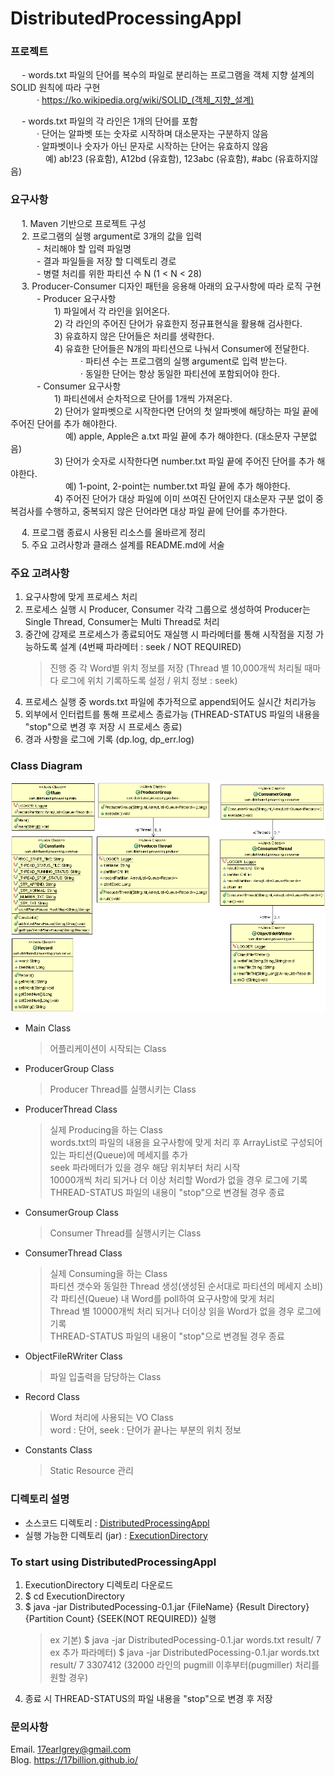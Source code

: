 # DistributedProcessingAppl
### 프로젝트
　 - words.txt 파일의 단어를 복수의 파일로 분리하는 프로그램을 객체 지향 설계의 SOLID 원칙에 따라 구현 <br>
　　　· https://ko.wikipedia.org/wiki/SOLID_(객체_지향_설계) <br>

　 - words.txt 파일의 각 라인은 1개의 단어를 포함 <br>
　　　· 단어는 알파벳 또는 숫자로 시작하며 대소문자는 구분하지 않음 <br>
　　　· 알파벳이나 숫자가 아닌 문자로 시작하는 단어는 유효하지 않음 <br>
　　　　예) ab!23 (유효함), A12bd (유효함), 123abc (유효함), #abc (유효하지않음) <br>
    
### 요구사항
　  1. Maven 기반으로 프로젝트 구성 <br>
　  2. 프로그램의 실행 argument로 3개의 값을 입력 <br>
　　　- 처리해야 할 입력 파일명 <br>
　　　- 결과 파일들을 저장 할 디렉토리 경로 <br>
　　　- 병렬 처리를 위한 파티션 수 N (1 < N < 28) <br>
　  3. Producer-Consumer 디자인 패턴을 응용해 아래의 요구사항에 따라 로직 구현 <br>
　　　- Producer 요구사항 <br>
　　　　　1) 파일에서 각 라인을 읽어온다. <br>
　　　　　2) 각 라인의 주어진 단어가 유효한지 정규표현식을 활용해 검사한다.  <br>
　　　　　3) 유효하지 않은 단어들은 처리를 생략한다. <br>
　　　　　4) 유효한 단어들은 N개의 파티션으로 나눠서 Consumer에 전달한다. <br>
　　　　　　　　· 파티션 수는 프로그램의 실행 argument로 입력 받는다. <br>
　　　　　　　　· 동일한 단어는 항상 동일한 파티션에 포함되어야 한다. <br>
　　　- Consumer 요구사항 <br>
　　　　　1) 파티션에서 순차적으로 단어를 1개씩 가져온다. <br>
　　　　　2) 단어가 알파벳으로 시작한다면 단어의 첫 알파벳에 해당하는 파일 끝에 주어진 단어를 추가 해야한다. <br>
　　　　　　 예) apple, Apple은 a.txt 파일 끝에 추가 해야한다. (대소문자 구분없음) <br>
　　　　　3) 단어가 숫자로 시작한다면 number.txt 파일 끝에 주어진 단어를 추가 해야한다. <br>
　　　　　　 예) 1-point, 2-point는 number.txt 파일 끝에 추가 해야한다. <br>
　　　　　4) 주어진 단어가 대상 파일에 이미 쓰여진 단어인지 대소문자 구분 없이 중복검사를 수행하고, 중복되지 않은 단어라면 대상 파일 끝에 단어를 추가한다. <br>

　  4. 프로그램 종료시 사용된 리소스를 올바르게 정리 <br>
　  5. 주요 고려사항과 클래스 설계를 README.md에 서술 <br>


### 주요 고려사항
1) 요구사항에 맞게 프로세스 처리
2) 프로세스 실행 시 Producer, Consumer 각각 그룹으로 생성하여 Producer는 Single Thread, Consumer는 Multi Thread로 처리
3) 중간에 강제로 프로세스가 종료되어도 재실행 시 파라메터를 통해 시작점을 지정 가능하도록 설계 (4번째 파라메터 : seek / NOT REQUIRED)
	> 진행 중 각 Word별 위치 정보를 저장 (Thread 별 10,000개씩 처리될 때마다 로그에 위치 기록하도록 설정 / 위치 정보 : seek)
4) 프로세스 실행 중 words.txt 파일에 추가적으로 append되어도 실시간 처리가능
5) 외부에서 인터럽트를 통해 프로세스 종료가능 (THREAD-STATUS 파일의 내용을 "stop"으로 변경 후 저장 시 프로세스 종료)
6) 경과 사항을 로그에 기록 (dp.log, dp_err.log)

### Class Diagram
![Class Diagram](https://github.com/17billion/DistributedProcessingAppl/blob/master/DistributedProcessingAppl/class_diagram.gif)
- Main Class
	> 어플리케이션이 시작되는 Class
- ProducerGroup Class
	> Producer Thread를 실행시키는 Class
- ProducerThread Class
	> 실제 Producing을 하는 Class <br>
	> words.txt의 파일의 내용을 요구사항에 맞게 처리 후 ArrayList로 구성되어 있는 파티션(Queue)에 메세지를 추가 <br>
	> seek 파라메터가 있을 경우 해당 위치부터 처리 시작  <br>
	> 10000개씩 처리 되거나 더 이상 처리할 Word가 없을 경우 로그에 기록  <br>
	> THREAD-STATUS 파일의 내용이 "stop"으로 변경될 경우 종료 <br>
- ConsumerGroup Class
	> Consumer Thread를 실행시키는 Class
- ConsumerThread Class
	> 실제 Consuming을 하는 Class  <br>
	> 파티션 갯수와 동일한 Thread 생성(생성된 순서대로 파티션의 메세지 소비) <br>
	> 각 파티션(Queue) 내 Word를 poll하여 요구사항에 맞게 처리  <br>
	> Thread 별 10000개씩 처리 되거나 더이상 읽을 Word가 없을 경우 로그에 기록  <br>
	> THREAD-STATUS 파일의 내용이 "stop"으로 변경될 경우 종료 <br>
- ObjectFileRWriter Class 
	> 파일 입출력을 담당하는 Class
- Record Class 
	> Word 처리에 사용되는 VO Class <br>
	> word : 단어, seek : 단어가 끝나는 부분의 위치 정보
- Constants Class
	> Static Resource 관리

### 디렉토리 설명
- 소스코드 디렉토리 : <a href ='https://github.com/17billion/DistributedProcessingAppl/tree/master/DistributedProcessingAppl'>DistributedProcessingAppl</a>
- 실행 가능한 디렉토리 (jar) : <a href ='https://github.com/17billion/DistributedProcessingAppl/tree/master/ExecutionDirectory'> ExecutionDirectory </a>

### To start using DistributedProcessingAppl
1) ExecutionDirectory 디렉토리 다운로드
2) $ cd ExecutionDirectory
3) $ java -jar DistributedPocessing-0.1.jar {FileName} {Result Directory} {Partition  Count} {SEEK(NOT REQUIRED)} 실행
	> ex 기본) $ java -jar DistributedPocessing-0.1.jar words.txt result/ 7  <br>
	> ex 추가 파라메터) $ java -jar DistributedPocessing-0.1.jar words.txt result/ 7 3307412 (32000 라인의 pugmill 이후부터(pugmiller) 처리를 원할 경우)
4) 종료 시 THREAD-STATUS의 파일 내용을 "stop"으로 변경 후 저장

### 문의사항
Email. 17earlgrey@gmail.com <br>
Blog. https://17billion.github.io/
